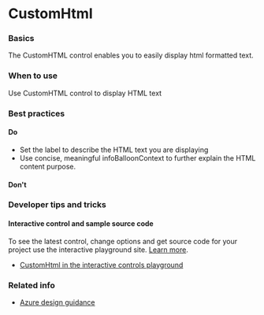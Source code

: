 ﻿# CustomHtml

 
<a name="basics"></a>
### Basics
The CustomHTML control enables you to easily display html formatted text.


<!-- TODO get an IMAGE to embed here -->

<!-- TODO get an SAMPLE CODE to embed here -->

 
<a name="when-to-use"></a>
### When to use
Use CustomHTML control to display HTML text


 
<a name="best-practices"></a>
### Best practices


<a name="best-practices-do"></a>
#### Do

* Set the label to describe the HTML text you are displaying
* Use concise, meaningful infoBalloonContext to further explain the HTML content purpose.


<a name="best-practices-don-t"></a>
#### Don&#39;t





 
<a name="developer-tips-and-tricks"></a>
### Developer tips and tricks



<a name="developer-tips-and-tricks-interactive-control-and-sample-source-code"></a>
#### Interactive control and sample source code
To see the latest control, change options and get source code for your project use the interactive playground site.  [Learn more](./top-extensions-controls-playground.md).

*  <a href="https://ms.portal.azure.com/?Microsoft_Azure_Playground=true#blade/Microsoft_Azure_Playground/ControlsIndexBlade/CustomHtml_create_Playground" target="_blank">CustomHtml in the interactive controls playground</a>

 


 
<a name="related-info"></a>
### Related info

* [Azure design guidance](http://aka.ms/portalfx/design)



